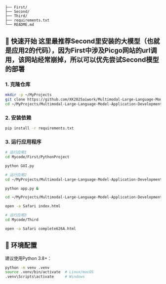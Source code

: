 ## 

```
├── First/
├── Second/          
├── Third/          
├── requirements.txt       
└── README.md              
```




## 🚀 快速开始  这里最推荐Second里安装的大模型（也就是应用2的代码），因为First中涉及Picgo网站的url调用，该网站经常崩掉，所以可以优先尝试Second模型的部署

### 1. 克隆仓库  

```bash  
mkdir -p ~/MyProjects
git clone https://github.com/XK2025aiwork/Multimodal-Large-Language-Model-Application-Development.git ~/MyProjects/Multimodal-Large-Language-Model-Application-Development
cd ~/MyProjects/Multimodal-Large-Language-Model-Application-Development  
```


### 2. 安装依赖  

```bash  
pip install -r requirements.txt  
```

### 3. 运行应用程序  

```bash  
# 运行应用1  
cd Mycode/First/PythonProject

python GUI.py

# 运行应用2  
cd ~/MyProjects/Multimodal-Large-Language-Model-Application-Development/Mycode/Second/siliconflow-chat/backend

python app.py &

cd ~/MyProjects/Multimodal-Large-Language-Model-Application-Development/Mycode/Second/siliconflow-chat/frontend

open -a Safari index.html

# 运行应用3  
cd Mycode/Third

open -a Safari complete626A.html
```

## 🔧 环境配置  

建议使用Python 3.8+：  

```bash  
python -m venv .venv  
source .venv/bin/activate  # Linux/macOS  
.venv\Scripts\activate     # Windows  
```

